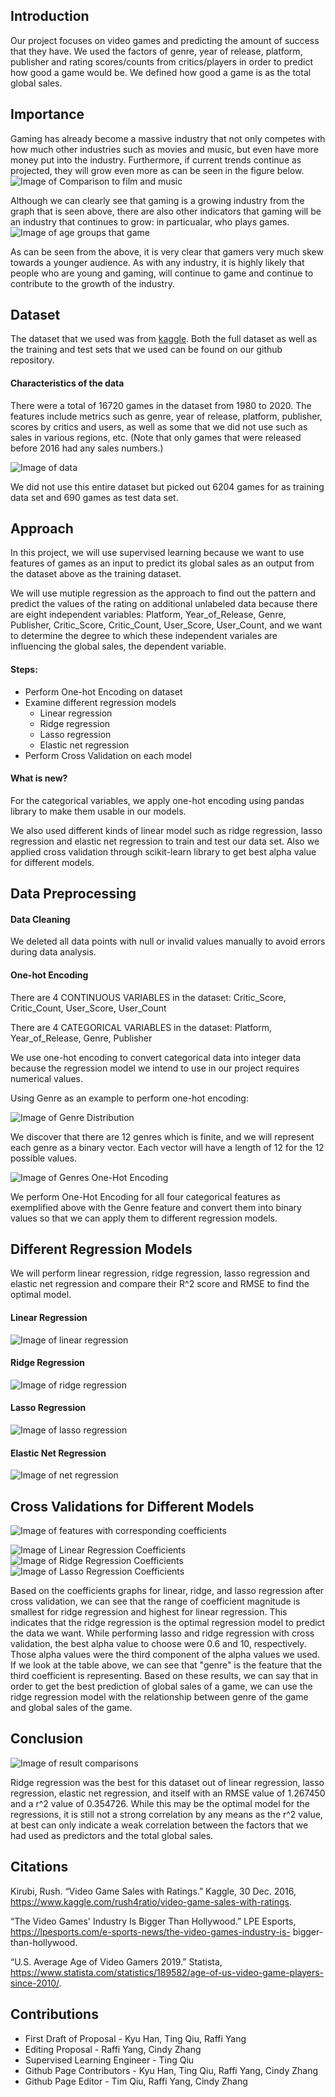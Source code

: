 ## Introduction

Our project focuses on video games and predicting the amount of success that they have. We used the factors of genre, year of release, platform, publisher and rating scores/counts from critics/players in order to predict how good a game would be. We defined how good a game is as the total global sales.

## Importance

Gaming has already become a massive industry that not only competes with how much other industries such as movies and music, but even have more money put into the industry. Furthermore, if current trends continue as projected, they will grow even more as can be seen in the figure below.
![Image of Comparison to film and music](/images/comparison.PNG)

Although we can clearly see that gaming is a growing industry from the graph that is seen above, there are also other indicators that gaming will be an industry that continues to grow: in particualar, who plays games.
![Image of age groups that game](/images/ageGroups.PNG)

As can be seen from the above, it is very clear that gamers very much skew towards a younger audience. As with any industry, it is highly likely that people who are young and gaming, will continue to game and continue to contribute to the growth of the industry.

## Dataset

The dataset that we used was from [kaggle](https://www.kaggle.com/rush4ratio/video-game-sales-with-ratings). Both the full dataset as well as the training and test sets that we used can be found on our github repository.

#### Characteristics of the data

There were a total of 16720 games in the dataset from 1980 to 2020.
The features include metrics such as genre, year of release, platform, publisher, scores by critics and users, as well as some that we did not use such as sales in various regions, etc. (Note that only games that were released before 2016 had any sales numbers.)

![Image of data](/images/data.PNG)

We did not use this entire dataset but picked out 6204 games for as training data set and 690 games as test data set.

## Approach

In this project, we will use supervised learning because we want to use features of games as an input to predict its global sales as an output from the dataset above as the training dataset. 

We will use mutiple regression as the approach to find out the pattern and predict the values of the rating on additional unlabeled data because there are eight independent variables: Platform, Year_of_Release, Genre, Publisher, Critic_Score, Critic_Count, User_Score, User_Count, and we want to determine the degree to which these independent variales are influencing the global sales, the dependent variable.

#### Steps:
* Perform One-hot Encoding on dataset
* Examine different regression models
  * Linear regression
  * Ridge regression
  * Lasso regression
  * Elastic net regression
* Perform Cross Validation on each model

#### What is new?
For the categorical variables, we apply one-hot encoding using pandas library to make them usable in our models.
 
We also used different kinds of linear model such as ridge regression, lasso regression and elastic net regression to train and test our data set. Also we applied cross validation through scikit-learn library to get best alpha value for different models.


## Data Preprocessing

#### Data Cleaning
We deleted all data points with null or invalid values manually to avoid errors during data analysis.

#### One-hot Encoding
There are 4 CONTINUOUS VARIABLES in the dataset: Critic_Score, Critic_Count, User_Score, User_Count

There are 4 CATEGORICAL VARIABLES in the dataset: Platform, Year_of_Release, Genre, Publisher

We use one-hot encoding to convert categorical data into integer data because the regression model we intend to use in our project requires numerical values.

Using Genre as an example to perform one-hot encoding:

![Image of Genre Distribution](/images/genres.png)

We discover that there are 12 genres which is finite, and we will represent each genre as a binary vector. Each vector will have a length of 12 for the 12 possible values.

![Image of Genres One-Hot Encoding](/images/Genre_OHC.jpeg)

We perform One-Hot Encoding for all four categorical features as exemplified above with the Genre feature and convert them into binary values so that we can apply them to different regression models.

## Different Regression Models

We will perform linear regression, ridge regression, lasso regression and elastic net regression and compare their R^2 score and RMSE to find the optimal model.

#### Linear Regression
![Image of linear regression](/images/linearregression.png)
#### Ridge Regression
![Image of ridge regression](/images/ridgeregression.png)
#### Lasso Regression
![Image of lasso regression](/images/lassoregression.png)
#### Elastic Net Regression
![Image of net regression](/images/netregression.png)


## Cross Validations for Different Models
![Image of features with corresponding coefficients](/images/Features.png)

![Image of Linear Regression Coefficients](/images/LinearCoeff.png)
![Image of Ridge Regression Coefficients](/images/RidgeCoeff.png)
![Image of Lasso Regression Coefficients](/images/LassoCoeff.png)

Based on the coefficients graphs for linear, ridge, and lasso regression after cross validation, we can see that the range of coefficient magnitude is smallest for ridge regression and highest for linear regression. This indicates that the ridge regression is the optimal regression model to predict the data we want. While performing lasso and ridge regression with cross validation, the best alpha value to choose were 0.6 and 10, respectively. Those alpha values were the third component of the alpha values we used. If we look at the table above, we can see that "genre" is the feature that the third coefficient is representing. Based on these results, we can say that in order to get the best prediction of global sales of a game, we can use the ridge regression model with the relationship between genre of the game and global sales of the game.

## Conclusion

![Image of result comparisons](/images/resultConparisons2.png)

Ridge regression was the best for this dataset out of linear regression, lasso regression, elastic net regression, and itself with an RMSE value of 1.267450 and a r^2 value of 0.354726. While this may be the optimal model for the regressions, it is still not a strong correlation by any means as the r^2 value, at best can only indicate a weak correlation between the factors that we had used as predictors and the total global sales.

## Citations

Kirubi, Rush. “Video Game Sales with Ratings.” Kaggle, 30 Dec. 2016, https://www.kaggle.com/rush4ratio/video-game-sales-with-ratings.

“The Video Games' Industry Is Bigger Than Hollywood.” LPE Esports, https://lpesports.com/e-sports-news/the-video-games-industry-is- bigger-than-hollywood.

“U.S. Average Age of Video Gamers 2019.” Statista, https://www.statista.com/statistics/189582/age-of-us-video-game-players-since-2010/.

## Contributions
* First Draft of Proposal - Kyu Han, Ting Qiu, Raffi Yang
* Editing Proposal - Raffi Yang, Cindy Zhang
* Supervised Learning Engineer - Ting Qiu
* Github Page Contributors - Kyu Han, Ting Qiu, Raffi Yang, Cindy Zhang
* Github Page Editor - Tim Qiu, Raffi Yang, Cindy Zhang
